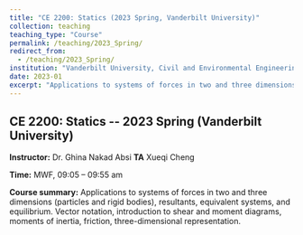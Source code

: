 ```yaml
---
title: "CE 2200: Statics (2023 Spring, Vanderbilt University)"
collection: teaching
teaching_type: "Course"
permalink: /teaching/2023_Spring/ 
redirect_from:
  - /teaching/2023_Spring/ 
institution: "Vanderbilt University, Civil and Environmental Engineering"
date: 2023-01
excerpt: "Applications to systems of forces in two and three dimensions"
---
```


## CE 2200: Statics -- 2023 Spring (Vanderbilt University)

**Instructor:** Dr. Ghina Nakad Absi
**TA** Xueqi Cheng

**Time:**  MWF, 09:05 – 09:55 am 

**Course summary:** Applications to systems of forces in two and three dimensions (particles and rigid bodies), resultants, equivalent systems, and equilibrium. Vector notation, introduction to shear and moment diagrams, moments of inertia, friction, three-dimensional representation. 
